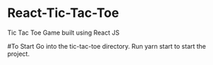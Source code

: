 # React-Tic-Tac-Toe
Tic Tac Toe Game built using React JS

#To Start
Go into the tic-tac-toe directory. Run yarn start to start the project.
